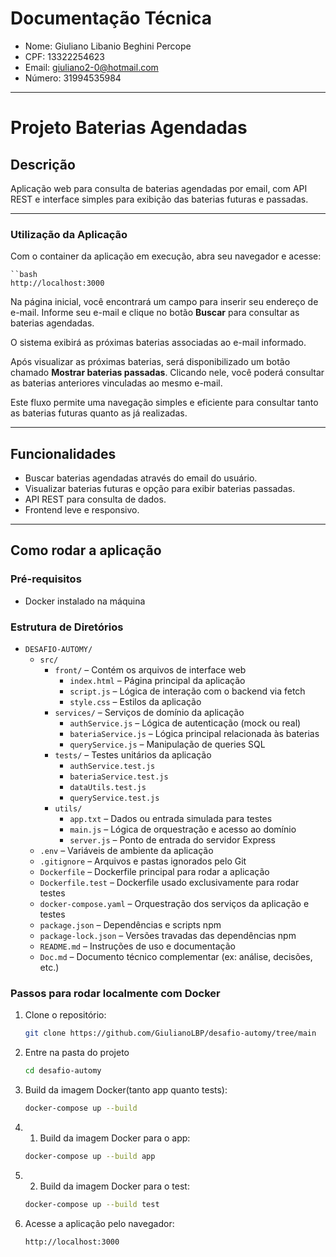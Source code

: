 # Documentação Técnica 

- Nome: Giuliano Libanio Beghini Percope
- CPF: 13322254623
- Email: giuliano2-0@hotmail.com
- Número: 31994535984

---

# Projeto Baterias Agendadas

## Descrição

Aplicação web para consulta de baterias agendadas por email, com API REST e interface simples para exibição das baterias futuras e passadas.

---
### Utilização da Aplicação

Com o container da aplicação em execução, abra seu navegador e acesse:

    ``bash
    http://localhost:3000


Na página inicial, você encontrará um campo para inserir seu endereço de e-mail. Informe seu e-mail e clique no botão **Buscar** para consultar as baterias agendadas.

O sistema exibirá as próximas baterias associadas ao e-mail informado.

Após visualizar as próximas baterias, será disponibilizado um botão chamado **Mostrar baterias passadas**. Clicando nele, você poderá consultar as baterias anteriores vinculadas ao mesmo e-mail.

Este fluxo permite uma navegação simples e eficiente para consultar tanto as baterias futuras quanto as já realizadas.


---

## Funcionalidades

- Buscar baterias agendadas através do email do usuário.
- Visualizar baterias futuras e opção para exibir baterias passadas.
- API REST para consulta de dados.
- Frontend leve e responsivo.

---

## Como rodar a aplicação

### Pré-requisitos

- Docker instalado na máquina

### Estrutura de Diretórios

- `DESAFIO-AUTOMY/`
  - `src/`
    - `front/` – Contém os arquivos de interface web
      - `index.html` – Página principal da aplicação
      - `script.js` – Lógica de interação com o backend via fetch
      - `style.css` – Estilos da aplicação
    - `services/` – Serviços de domínio da aplicação
      - `authService.js` – Lógica de autenticação (mock ou real)
      - `bateriaService.js` – Lógica principal relacionada às baterias
      - `queryService.js` – Manipulação de queries SQL
    - `tests/` – Testes unitários da aplicação
      - `authService.test.js`
      - `bateriaService.test.js`
      - `dataUtils.test.js`
      - `queryService.test.js`
    - `utils/`
      - `app.txt` – Dados ou entrada simulada para testes
      - `main.js` – Lógica de orquestração e acesso ao domínio
      - `server.js` – Ponto de entrada do servidor Express
  - `.env` – Variáveis de ambiente da aplicação
  - `.gitignore` – Arquivos e pastas ignorados pelo Git
  - `Dockerfile` – Dockerfile principal para rodar a aplicação
  - `Dockerfile.test` – Dockerfile usado exclusivamente para rodar testes
  - `docker-compose.yaml` – Orquestração dos serviços da aplicação e testes
  - `package.json` – Dependências e scripts npm
  - `package-lock.json` – Versões travadas das dependências npm
  - `README.md` – Instruções de uso e documentação
  - `Doc.md` – Documento técnico complementar (ex: análise, decisões, etc.)

### Passos para rodar localmente com Docker

1. Clone o repositório:

   ```bash
   git clone https://github.com/GiulianoLBP/desafio-automy/tree/main

2. Entre na pasta do projeto

    ```bash
    cd desafio-automy

3. Build da imagem Docker(tanto app quanto tests):

    ```bash
    docker-compose up --build

3. 1. Build da imagem Docker para o app:

    ```bash
    docker-compose up --build app

3. 2. Build da imagem Docker para o test:

    ```bash
    docker-compose up --build test

4. Acesse a aplicação pelo navegador:

    ```bash
    http://localhost:3000
    